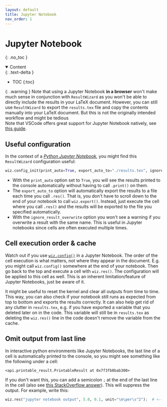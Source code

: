 ```yaml
---
layout: default
title: Jupyter Notebook
nav_order: 1
---
```


# Jupyter Notebook
{: .no_toc }

<details open markdown="block">
  <summary>
    Content
  </summary>
  {: .text-delta }

- TOC
{:toc}

</details>

{: .warning }
Note that using a Jupyter Notebook **in a browser** won't make much sense in conjunction with `ResultWizard` as you won't be able to directly include the results in your LaTeX document. However, you can still use `ResultWizard` to export the `results.tex` file and copy the contents manually into your LaTeX document. But this is not the originally intended workflow and might be tedious
<br>Note that VSCode offers great support for Jupyter Notebook natively, see [this guide](https://code.visualstudio.com/docs/datascience/jupyter-notebooks).

## Useful configuration

In the context of a [*Python Jupyter Notebook*](https://jupyter.org/), you might find this `ResultWizard` configuration useful:
```py
wiz.config_init(print_auto=True, export_auto_to="./results.tex", ignore_result_overwrite=True)
```
- With the `print_auto` option set to `True`, you will see the results printed to the console automatically without having to call `.print()` on them.
- The `export_auto_to` option will automatically export the results to a file each time you call `.res()`. That is, you don't have to scroll down to the end of your notebook to call `wiz.export()`. Instead, just execute the cell where you call `.res()` and the results will be exported to the file you specified automatically.
- With the `ignore_result_overwrite` option you won't see a warning if you overwrite a result with the same name. This is useful in Jupyter notebooks since cells are often executed multiple times.


## Cell execution order & cache

Watch out if you use [`wiz.config()`](/api/config) in a Jupyter Notebook. The order of the cell execution is what matters, not where they appear in the document. E.g. you might call `wiz.config()` somewhere at the end of your notebook. Then go back to the top and execute a cell with `wiz.res()`. The configuration will be applied to this cell as well. This is an inherent limitation/feature of Jupyter Notebooks, just be aware of it.

It might be useful to reset the kernel and clear all outputs from time to time. This way, you can also check if your notebook still runs as expected from top to bottom and exports the results correctly. It can also help get rid of any clutter in `results.tex`, e.g. if you have exported a variable that you deleted later on in the code. This variable will still be in `results.tex` as deleting the `wiz.res()` line in the code doesn't remove the variable from the cache.


## Omit output from last line

In interactive python environments like Jupyter Notebooks, the last line of a cell is automatically printed to the console, so you might see something like the following under a cell:

```
<api.printable_result.PrintableResult at 0x7f3fb0bab300>
```

If you don't want this, you can add a semicolon `;` at the end of the last line in the cell (also see [this StackOverflow answer](https://stackoverflow.com/a/45519070/)). This will suppress the output. For example, write this:
```py
wiz.res("jupyter notebook output", 5.0, 0.1, unit="\m\per\s^2");  # <-- note the semicolon here
```